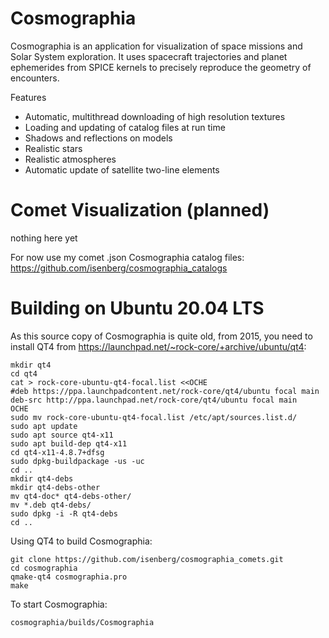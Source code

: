 # Cosmographia

Cosmographia is an application for visualization of space missions and Solar System exploration. It uses spacecraft trajectories and planet ephemerides from SPICE kernels to precisely reproduce the geometry of encounters.

Features
* Automatic, multithread downloading of high resolution textures
* Loading and updating of catalog files at run time
* Shadows and reflections on models
* Realistic stars
* Realistic atmospheres
* Automatic update of satellite two-line elements

# Comet Visualization (planned)

nothing here yet

For now use my comet .json Cosmographia catalog files: https://github.com/isenberg/cosmographia_catalogs

# Building on Ubuntu 20.04 LTS

As this source copy of Cosmographia is quite old, from 2015, you need to install QT4 from https://launchpad.net/~rock-core/+archive/ubuntu/qt4:

```
mkdir qt4
cd qt4
cat > rock-core-ubuntu-qt4-focal.list <<OCHE
#deb https://ppa.launchpadcontent.net/rock-core/qt4/ubuntu focal main
deb-src http://ppa.launchpad.net/rock-core/qt4/ubuntu focal main
OCHE
sudo mv rock-core-ubuntu-qt4-focal.list /etc/apt/sources.list.d/
sudo apt update
sudo apt source qt4-x11
sudo apt build-dep qt4-x11
cd qt4-x11-4.8.7+dfsg
sudo dpkg-buildpackage -us -uc
cd ..
mkdir qt4-debs
mkdir qt4-debs-other
mv qt4-doc* qt4-debs-other/
mv *.deb qt4-debs/
sudo dpkg -i -R qt4-debs
cd ..
```

Using QT4 to build Cosmographia:
```
git clone https://github.com/isenberg/cosmographia_comets.git
cd cosmographia
qmake-qt4 cosmographia.pro
make
```

To start Cosmographia:
```
cosmographia/builds/Cosmographia
```
